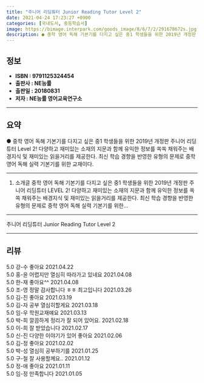 ```yaml
---
title: "주니어 리딩튜터 Junior Reading Tutor Level 2"
date: 2021-04-24 17:23:27 +0900
categories: [국내도서, 중등학습서]
image: https://bimage.interpark.com/goods_image/8/6/7/2/291678672s.jpg
description: ● 중학 영어 독해 기본기를 다지고 싶은 중1 학생들을 위한 2019년 개정판 주니어 리딩튜터 Level 2! 다양하고 재미있는 소재의 지문과 함께 유익한 정보를 쏙쏙 채워주는 배경지식 및 재미있는 읽을거리를 제공한다. 최신 학습 경향을 반영한 유형의 문제로 중학 영어 독해 실력 기본
---
```


## **정보**

- **ISBN : 9791125324454**
- **출판사 : NE능률**
- **출판일 : 20180831**
- **저자 : NE능률 영어교육연구소**

------



## **요약**

●  중학 영어 독해 기본기를 다지고 싶은 중1 학생들을 위한 2019년 개정판 주니어 리딩튜터 Level 2! 다양하고 재미있는 소재의 지문과 함께 유익한 정보를 쏙쏙 채워주는 배경지식 및 재미있는 읽을거리를 제공한다. 최신 학습 경향을 반영한 유형의 문제로 중학 영어 독해 실력 기본기를 위한 교재이다.

------

1) 소개글
중학 영어 독해 기본기를 다지고 싶은 중1 학생들을 위한 2019년 개정판 주니어 리딩튜터 LEVEL 2! 다양하고 재미있는 소재의 지문과 함께 유익한 정보를 쏙쏙 채워주는 배경지식 및 재미있는 읽을거리를 제공한다. 최신 학습 경향을 반영한 유형의 문제로 중학 영어 독해 실력 기본기를 위한... 

------


주니어 리딩튜터 Junior Reading Tutor Level 2 

------


## **리뷰** 

5.0 강-수 좋아요 2021.04.22 <br/>5.0 홍-윤 어렵지만 열심히 따라가고 있네요 2021.04.08 <br/>5.0 한-재 좋아요^^ 2021.04.08 <br/>5.0 조-영 정말 감사합니다 ㅎㅎ 최고입니다  2021.03.26 <br/>5.0 김-진 좋아요 2021.03.19 <br/>5.0 김-자 공부 열심히할게요 2021.03.18 <br/>5.0 임-우 학원교재얘요 2021.03.13 <br/>5.0 박-희 깔끔하게 정리가 잘 되어 있어요. 2021.02.18 <br/>5.0 이-희 잘 받았습니다  2021.02.17 <br/>5.0 신-진 다양한 이야기가 있어 좋아요 2021.02.06 <br/>5.0 김-정 좋아요 2021.02.02 <br/>5.0 박-성 열심히 공부하기를  2021.01.25 <br/>5.0 구-철 잘 사용할께요.. 2021.01.12 <br/>5.0 정-애 좋아요 2021.01.11 <br/>5.0 임-정 만족합니다  2021.01.05 <br/>
